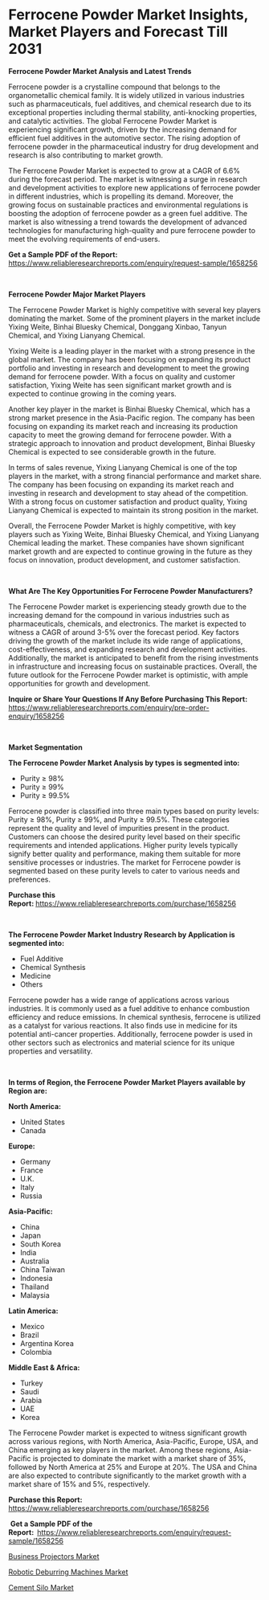 <p><h1>Ferrocene Powder Market Insights, Market Players and Forecast Till 2031</h1></p><p><strong>Ferrocene Powder Market Analysis and Latest Trends</strong></p>
<p><p>Ferrocene powder is a crystalline compound that belongs to the organometallic chemical family. It is widely utilized in various industries such as pharmaceuticals, fuel additives, and chemical research due to its exceptional properties including thermal stability, anti-knocking properties, and catalytic activities. The global Ferrocene Powder Market is experiencing significant growth, driven by the increasing demand for efficient fuel additives in the automotive sector. The rising adoption of ferrocene powder in the pharmaceutical industry for drug development and research is also contributing to market growth.</p><p>The Ferrocene Powder Market is expected to grow at a CAGR of 6.6% during the forecast period. The market is witnessing a surge in research and development activities to explore new applications of ferrocene powder in different industries, which is propelling its demand. Moreover, the growing focus on sustainable practices and environmental regulations is boosting the adoption of ferrocene powder as a green fuel additive. The market is also witnessing a trend towards the development of advanced technologies for manufacturing high-quality and pure ferrocene powder to meet the evolving requirements of end-users.</p></p>
<p><strong>Get a Sample PDF of the Report:&nbsp;</strong> <a href="https://www.reliableresearchreports.com/enquiry/request-sample/1658256">https://www.reliableresearchreports.com/enquiry/request-sample/1658256</a></p>
<p>&nbsp;</p>
<p><strong>Ferrocene Powder Major Market Players</strong></p>
<p><p>The Ferrocene Powder Market is highly competitive with several key players dominating the market. Some of the prominent players in the market include Yixing Weite, Binhai Bluesky Chemical, Donggang Xinbao, Tanyun Chemical, and Yixing Lianyang Chemical.</p><p>Yixing Weite is a leading player in the market with a strong presence in the global market. The company has been focusing on expanding its product portfolio and investing in research and development to meet the growing demand for ferrocene powder. With a focus on quality and customer satisfaction, Yixing Weite has seen significant market growth and is expected to continue growing in the coming years.</p><p>Another key player in the market is Binhai Bluesky Chemical, which has a strong market presence in the Asia-Pacific region. The company has been focusing on expanding its market reach and increasing its production capacity to meet the growing demand for ferrocene powder. With a strategic approach to innovation and product development, Binhai Bluesky Chemical is expected to see considerable growth in the future.</p><p>In terms of sales revenue, Yixing Lianyang Chemical is one of the top players in the market, with a strong financial performance and market share. The company has been focusing on expanding its market reach and investing in research and development to stay ahead of the competition. With a strong focus on customer satisfaction and product quality, Yixing Lianyang Chemical is expected to maintain its strong position in the market.</p><p>Overall, the Ferrocene Powder Market is highly competitive, with key players such as Yixing Weite, Binhai Bluesky Chemical, and Yixing Lianyang Chemical leading the market. These companies have shown significant market growth and are expected to continue growing in the future as they focus on innovation, product development, and customer satisfaction.</p></p>
<p>&nbsp;</p>
<p><strong>What Are The Key Opportunities For Ferrocene Powder Manufacturers?</strong></p>
<p><p>The Ferrocene Powder market is experiencing steady growth due to the increasing demand for the compound in various industries such as pharmaceuticals, chemicals, and electronics. The market is expected to witness a CAGR of around 3-5% over the forecast period. Key factors driving the growth of the market include its wide range of applications, cost-effectiveness, and expanding research and development activities. Additionally, the market is anticipated to benefit from the rising investments in infrastructure and increasing focus on sustainable practices. Overall, the future outlook for the Ferrocene Powder market is optimistic, with ample opportunities for growth and development.</p></p>
<p><strong>Inquire or Share Your Questions If Any Before Purchasing This Report:</strong> <a href="https://www.reliableresearchreports.com/enquiry/pre-order-enquiry/1658256">https://www.reliableresearchreports.com/enquiry/pre-order-enquiry/1658256</a></p>
<p>&nbsp;</p>
<p><strong>Market Segmentation</strong></p>
<p><strong>The Ferrocene Powder Market Analysis by types is segmented into:</strong></p>
<p><ul><li>Purity ≥ 98%</li><li>Purity ≥ 99%</li><li>Purity ≥ 99.5%</li></ul></p>
<p><p>Ferrocene powder is classified into three main types based on purity levels: Purity ≥ 98%, Purity ≥ 99%, and Purity ≥ 99.5%. These categories represent the quality and level of impurities present in the product. Customers can choose the desired purity level based on their specific requirements and intended applications. Higher purity levels typically signify better quality and performance, making them suitable for more sensitive processes or industries. The market for Ferrocene powder is segmented based on these purity levels to cater to various needs and preferences.</p></p>
<p><strong>Purchase this Report:&nbsp;</strong><a href="https://www.reliableresearchreports.com/purchase/1658256">https://www.reliableresearchreports.com/purchase/1658256</a></p>
<p>&nbsp;</p>
<p><strong>The Ferrocene Powder Market Industry Research by Application is segmented into:</strong></p>
<p><ul><li>Fuel Additive</li><li>Chemical Synthesis</li><li>Medicine</li><li>Others</li></ul></p>
<p><p>Ferrocene powder has a wide range of applications across various industries. It is commonly used as a fuel additive to enhance combustion efficiency and reduce emissions. In chemical synthesis, ferrocene is utilized as a catalyst for various reactions. It also finds use in medicine for its potential anti-cancer properties. Additionally, ferrocene powder is used in other sectors such as electronics and material science for its unique properties and versatility.</p></p>
<p>&nbsp;</p>
<p><strong>In terms of Region, the Ferrocene Powder Market Players available by Region are:</strong></p>
<p>
    <p> <strong> North America: </strong>
        <ul>
            <li>United States</li>
            <li>Canada</li>
        </ul>
        </p> 
    <p> <strong> Europe: </strong>
        <ul>
            <li>Germany</li>
            <li>France</li>
            <li>U.K.</li>
            <li>Italy</li>
            <li>Russia</li>
        </ul>
        </p> 
    <p> <strong> Asia-Pacific: </strong>
        <ul>
            <li>China</li>
            <li>Japan</li>
            <li>South Korea</li>
            <li>India</li>
            <li>Australia</li>
            <li>China Taiwan</li>
            <li>Indonesia</li>
            <li>Thailand</li>
            <li>Malaysia</li>
        </ul>
        </p> 
    <p> <strong> Latin America: </strong>
        <ul>
            <li>Mexico</li>
            <li>Brazil</li>
            <li>Argentina Korea</li>
            <li>Colombia</li>
        </ul>
        </p> 
    <p> <strong> Middle East & Africa: </strong>
        <ul>
            <li>Turkey</li>
            <li>Saudi</li>
            <li>Arabia</li>
            <li>UAE</li>
            <li>Korea</li>
        </ul>
    </p>
    </p>
<p><p>The Ferrocene Powder market is expected to witness significant growth across various regions, with North America, Asia-Pacific, Europe, USA, and China emerging as key players in the market. Among these regions, Asia-Pacific is projected to dominate the market with a market share of 35%, followed by North America at 25% and Europe at 20%. The USA and China are also expected to contribute significantly to the market growth with a market share of 15% and 5%, respectively.</p></p>
<p><strong>Purchase this Report: </strong><a href="https://www.reliableresearchreports.com/purchase/1658256">https://www.reliableresearchreports.com/purchase/1658256</a></p>
<p>&nbsp;<strong>Get a Sample PDF of the Report:&nbsp;&nbsp;</strong><a href="https://www.reliableresearchreports.com/enquiry/request-sample/1658256">https://www.reliableresearchreports.com/enquiry/request-sample/1658256</a></p>
<p><strong></strong></p>
<p><p><a href="https://view.publitas.com/reportprime-1/business-projectors-market-provides-detailed-segmentation-of-this-market-based-on-type-application-and-region-and-forecast-for-the-period-from-2023-2030/">Business Projectors Market</a></p><p><a href="https://view.publitas.com/reportprime-1/robotic-deburring-machines-market-size-furnishes-valuable-information-encompassing-market-share-market-trends-and-projections-spanning-from-2023-to-2030/">Robotic Deburring Machines Market</a></p><p><a href="https://view.publitas.com/reportprime-1/cement-silo-market-size-evaluating-its-market-trends-growth-and-projections-2023-2030/">Cement Silo Market</a></p></p>